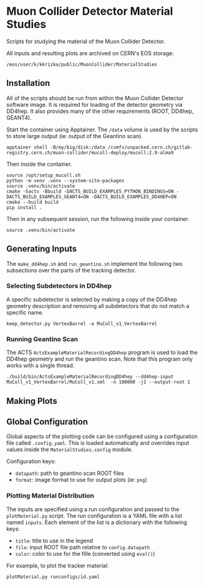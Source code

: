 # Muon Collider Detector Material Studies
Scripts for studying the material of the Muon Collider Detector.

All inputs and resulting plots are archived on CERN's EOS storage:
```
/eos/user/k/kkrizka/public/MuonCollider/MaterialStudies
```

## Installation
All of the scripts should be run from within the Muon Collider Detector software
image. It is required for loading of the detector geometry via DD4hep. It also
provides many of the other requirements (ROOT, DD4hep, GEANT4).

Start the container using Apptainer. The `/data` volume is used by the scripts
to store large output (ie: output of the Geantino scan).
```shell
apptainer shell -B/my/big/disk:/data /cvmfs/unpacked.cern.ch/gitlab-registry.cern.ch/muon-collider/mucoll-deploy/mucoll:2.9-alma9
```

Then inside the container.
```shell
source /opt/setup_mucoll.sh
python -m venv .venv --system-site-packages
source .venv/bin/activate
cmake -Sacts -Bbuild -DACTS_BUILD_EXAMPLES_PYTHON_BINDINGS=ON -DACTS_BUILD_EXAMPLES_GEANT4=ON -DACTS_BUILD_EXAMPLES_DD4HEP=ON 
cmake --build build
pip install .
```

Then in any subsequent session, run the following inside your container.
```shell
source .venv/bin/activate
```

## Generating Inputs
The `make_dd4hep.sh` and `run_geantino.sh` implement the following two
subsections over the parts of the tracking detector.

### Selecting Subdetectors in DD4hep
A specific subdetector is selected by making a copy of the DD4hep geometry
description and removing all subdetectors that do not match a specific name.

```shell
keep_detector.py VertexBarrel -o MuColl_v1_VertexBarrel
```

### Running Geantino Scan
The ACTS `ActsExampleMaterialRecordingDD4hep` program is used to load the DD4hep
geometry and run the geantino scan. Note that this program only works with a
single thread.

```shell
./build/bin/ActsExampleMaterialRecordingDD4hep --dd4hep-input MuColl_v1_VertexBarrel/MuColl_v1.xml  -n 100000 -j1 --output-root 1
```

## Making Plots

## Global Configuration
Global aspects of the plotting code can be configured using a configuration file
called `.config.yaml`. This is loaded automatically and overrides input values
inside the `MaterialStudies.config` module.

Configuration keys:
- `datapath`: path to geantino scan ROOT files
- `format`: image format to use for output plots (ie: `png`)

### Plotting Material Distribution
The inputs are specified using a run configuration and passed to
the `plotMaterial.py` script. The run configuration is a YAML file with a list
named `inputs`. Each element of the list is a dictionary with the following
keys:

- `title`: title to use in the legend
- `file`: input ROOT file path relative to `config.datapath`
- `color`: color to use for the fille (converted using `eval()`)

For example, to plot the tracker material:

```shell
plotMaterial.py runconfigs/id.yaml
```